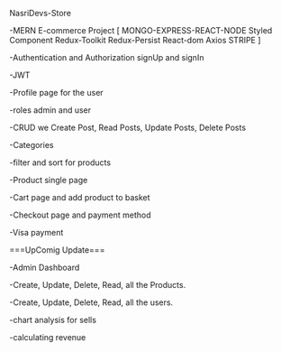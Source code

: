 NasriDevs-Store

-MERN E-commerce Project
[
MONGO-EXPRESS-REACT-NODE
Styled Component 
Redux-Toolkit 
Redux-Persist
React-dom
Axios 
STRIPE
]

-Authentication and Authorization signUp and signIn

-JWT 

-Profile page for the user

-roles admin and user

-CRUD we Create Post, Read Posts, Update Posts, Delete Posts

-Categories

-filter and sort for products

-Product single page

-Cart page and add product to basket

-Checkout page and payment method

-Visa payment

===UpComig Update===

-Admin Dashboard

-Create, Update, Delete, Read, all the Products.

-Create, Update, Delete, Read, all the users.

-chart analysis for sells

-calculating revenue
